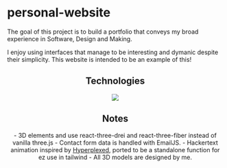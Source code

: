 # personal-website

The goal of this project is to build a portfolio that conveys my broad experience in Software, Design and Making.

I enjoy using interfaces that manage to be interesting and dymanic despite their simplicity. This website is intended to be an example of this!

<div align="center">
<h2> Technologies </h2>
<a href="https://skillicons.dev">
    <img src="https://skillicons.dev/icons?i=ts,react,tailwind,threejs,vite,git&theme=light" />
  </a>
</div> 

<div align="center">
<h2> Notes </h2>
- 3D elements and use react-three-drei and react-three-fiber instead of vanilla three.js
- Contact form data is handled with EmailJS. 
- Hackertext animation inspired by <a href="https://youtu.be/W5oawMJaXbU">Hyperplexed</a>, ported to be a standalone function for ez use in tailwind
- All 3D models are designed by me. 
</div>
